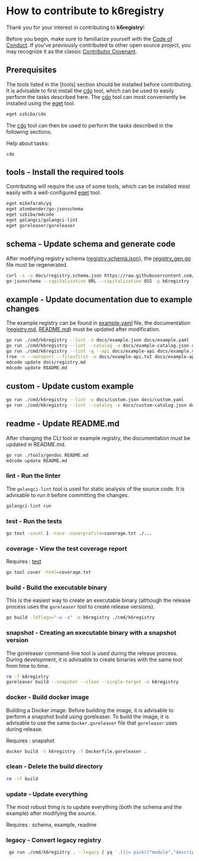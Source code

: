 # How to contribute to k6registry

Thank you for your interest in contributing to **k6registry**!

Before you begin, make sure to familiarize yourself with the [Code of Conduct](CODE_OF_CONDUCT.md). If you've previously contributed to other open source project, you may recognize it as the classic [Contributor Covenant](https://contributor-covenant.org/).


## Prerequisites

The tools listed in the [tools] section should be installed before contributing. It is advisable to first install the [cdo] tool, which can be used to easily perform the tasks described here. The [cdo] tool can most conveniently be installed using the [eget] tool.

```bash
eget szkiba/cdo
```

The [cdo] tool can then be used to perform the tasks described in the following sections.

Help about tasks:

```
cdo
```

[cdo]: (https://github.com/szkiba/cdo)
[eget]: https://github.com/zyedidia/eget

## tools - Install the required tools

Contributing will require the use of some tools, which can be installed most easily with a well-configured [eget] tool.

```bash
eget mikefarah/yq
eget atombender/go-jsonschema
eget szkiba/mdcode
eget golangci/golangci-lint
eget goreleaser/goreleaser
```

## schema - Update schema and generate code

After modifying registry schema ([registry.schema.json]), the [registry_gen.go] file must be regenerated.

```bash
curl -s -o docs/registry.schema.json https://raw.githubusercontent.com/grafana/k6-extension-registry/main/registry.schema.json
go-jsonschema --capitalization URL --capitalization OSS -p k6registry --only-models -o registry_gen.go docs/registry.schema.json
```

[registry.schema.json]: docs/registry.schema.json
[registry_gen.go]: registry_gen.go

## example - Update documentation due to example changes

The example registry can be found in [example.yaml] file, the documentation ([registry.md], [README.md]) must be updated after modification.

```bash
go run ./cmd/k6registry --lint -o docs/example.json docs/example.yaml
go run ./cmd/k6registry --lint --catalog -o docs/example-catalog.json docs/example.yaml
go run ./cmd/k6registry --lint -q --api docs/example-api docs/example.yaml
tree -n --noreport --filesfirst -o docs/example-api.txt docs/example-api 
mdcode update docs/registry.md
mdcode update README.md
```

[example.yaml]: docs/example.yaml
[registry.md]: docs/registry.md
[README.md]: README.md

## custom - Update custom example

```bash
go run ./cmd/k6registry --lint -o docs/custom.json docs/custom.yaml
go run ./cmd/k6registry --lint --catalog -o docs/custom-catalog.json docs/custom.yaml
```

## readme - Update README.md

After changing the CLI tool or example registry, the documentation must be updated in README.md.

```bash
go run ./tools/gendoc README.md
mdcode update README.md
```

### lint - Run the linter

The `golangci-lint` tool is used for static analysis of the source code.
It is advisable to run it before committing the changes.

```bash
golangci-lint run
```

### test - Run the tests

```bash
go test -count 1 -race -coverprofile=coverage.txt ./...
```

[test]: <#test---run-the-tests>

### coverage - View the test coverage report

Requires
: [test]

```bash
go tool cover -html=coverage.txt
```

### build - Build the executable binary

This is the easiest way to create an executable binary (although the release process uses the `goreleaser` tool to create release versions).

```bash
go build -ldflags="-w -s" -o k6registry ./cmd/k6registry
```

[build]: <#build---build-the-executable-binary>

### snapshot - Creating an executable binary with a snapshot version

The goreleaser command-line tool is used during the release process. During development, it is advisable to create binaries with the same tool from time to time.

```bash
rm -f k6registry
goreleaser build --snapshot --clean --single-target -o k6registry
```

[snapshot]: <#snapshot---creating-an-executable-binary-with-a-snapshot-version>

### docker - Build docker image

Building a Docker image. Before building the image, it is advisable to perform a snapshot build using goreleaser. To build the image, it is advisable to use the same `Docker.goreleaser` file that `goreleaser` uses during release.

Requires
: snapshot

```bash
docker build -t k6registry -f Dockerfile.goreleaser .
```

### clean - Delete the build directory

```bash
rm -rf build
```

### update - Update everything

The most robust thing is to update everything (both the schema and the example) after modifying the source.

Requires
: schema, example, readme

### legacy - Convert legacy registry

```bash
 go run ./cmd/k6registry . --legacy | yq '.[]|= pick(["module","description","tier","products","imports","outputs","repo","categories"])|sort_by(.module)' > ./docs/legacy.yaml
```